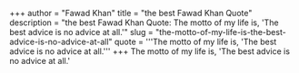 +++
author = "Fawad Khan"
title = "the best Fawad Khan Quote"
description = "the best Fawad Khan Quote: The motto of my life is, 'The best advice is no advice at all.'"
slug = "the-motto-of-my-life-is-the-best-advice-is-no-advice-at-all"
quote = '''The motto of my life is, 'The best advice is no advice at all.'''
+++
The motto of my life is, 'The best advice is no advice at all.'
